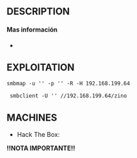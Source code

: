 ## DESCRIPTION



#### Mas información
* 


## EXPLOITATION

```
smbmap -u '' -p '' -R -H 192.168.199.64 
```

```
 smbclient -U '' //192.168.199.64/zino  
```


## MACHINES

* Hack The Box: 

**!!NOTA IMPORTANTE!!** 
